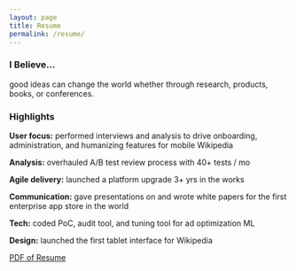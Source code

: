 ```yaml
---
layout: page
title: Resume
permalink: /resume/
---
```


### I Believe…
good ideas can change the world whether through research, products, books, or conferences.

### Highlights

**User focus:** performed interviews and analysis to drive onboarding, administration, and humanizing features for mobile Wikipedia

**Analysis:** overhauled A/B test review process with 40+ tests / mo

**Agile delivery:** launched a platform upgrade 3+ yrs in the works

**Communication:** gave presentations on and wrote white papers for the first enterprise app store in the world

**Tech:** coded PoC, audit tool, and tuning tool for ad optimization ML

**Design:** launched the first tablet interface for Wikipedia

[PDF of Resume](\assets\Kenan_Wang_resume.pdf)
